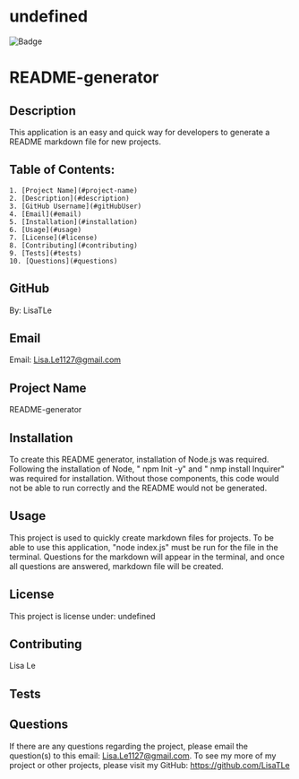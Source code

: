 # undefined

![Badge](https://img.shields.io/badge/license-passing-pink)

  <h1> README-generator </h1>

## Description

This application is an easy and quick way for developers to generate a README markdown file for new projects.

## Table of Contents:

    1. [Project Name](#project-name)
    2. [Description](#description)
    3. [GitHub Username](#gitHubUser)
    4. [Email](#email)
    5. [Installation](#installation)
    6. [Usage](#usage)
    7. [License](#license)
    8. [Contributing](#contributing)
    9. [Tests](#tests)
    10. [Questions](#questions)

## GitHub

By: LisaTLe

## Email

Email: Lisa.Le1127@gmail.com

## Project Name

README-generator

## Installation

To create this README generator, installation of Node.js was required. Following the installation of Node, " npm Init -y" and " nmp install Inquirer" was required for installation. Without those components, this code would not be able to run correctly and the README would not be generated.

## Usage

This project is used to quickly create markdown files for projects. To be able to use this application, "node index.js" must be run for the file in the terminal. Questions for the markdown will appear in the terminal, and once all questions are answered, markdown file will be created.

## License

This project is license under: undefined

## Contributing

Lisa Le

## Tests

## Questions

If there are any questions regarding the project, please email the question(s) to this email: Lisa.Le1127@gmail.com.
To see my more of my project or other projects, please visit my GitHub: https://github.com/LisaTLe
